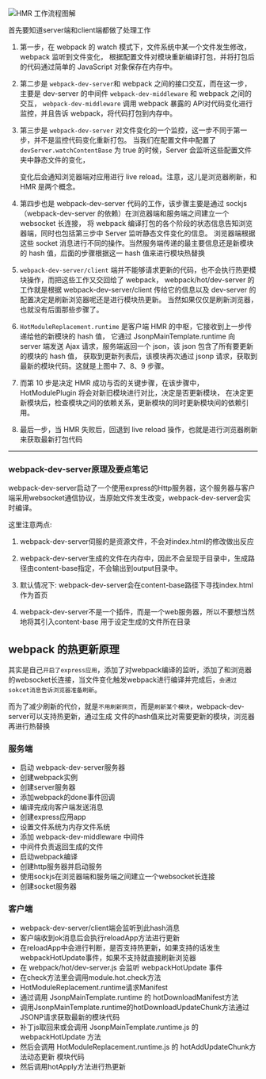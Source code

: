 

![HMR 工作流程图解](https://pic1.zhimg.com/80/v2-f7139f8763b996ebfa28486e160f6378_hd.jpg)

 首先要知道server端和client端都做了处理工作

1. 第一步，在 webpack 的 watch 模式下，文件系统中某一个文件发生修改，webpack 监听到文件变化，
    根据配置文件对模块重新编译打包，并将打包后的代码通过简单的 JavaScript 对象保存在内存中。

  

2. 第二步是 `webpack-dev-server`和 webpack 之间的接口交互，而在这一步，主要是 dev-server 的中间件 `webpack-dev-middleware` 和 webpack 之间的交互，
     `webpack-dev-middleware` 调用 webpack 暴露的 API对代码变化进行监控，并且告诉 webpack，将代码打包到内存中。

     

3. 第三步是 `webpack-dev-server` 对文件变化的一个监控，这一步不同于第一步，并不是监控代码变化重新打包。
     当我们在配置文件中配置了`devServer.watchContentBase` 为 true 的时候，Server 会监听这些配置文件夹中静态文件的变化，

     变化后会通知浏览器端对应用进行 live reload。注意，这儿是浏览器刷新，和 HMR 是两个概念。

     

4. 第四步也是 webpack-dev-server 代码的工作，该步骤主要是通过 sockjs（webpack-dev-server 的依赖）在浏览器端和服务端之间建立一个 websocket 长连接，
     将 webpack 编译打包的各个阶段的状态信息告知浏览器端，同时也包括第三步中 Server 监听静态文件变化的信息。
     浏览器端根据这些 socket 消息进行不同的操作。当然服务端传递的最主要信息还是新模块的 hash 值，后面的步骤根据这一 hash 值来进行模块热替换

     

5. `webpack-dev-server/client` 端并不能够请求更新的代码，也不会执行热更模块操作，而把这些工作又交回给了 webpack，
   webpack/hot/dev-server 的工作就是根据 webpack-dev-server/client 传给它的信息以及 dev-server 的配置决定是刷新浏览器呢还是进行模块热更新。
   当然如果仅仅是刷新浏览器，也就没有后面那些步骤了。

   

6. `HotModuleReplacement.runtime` 是客户端 HMR 的中枢，它接收到上一步传递给他的新模块的 hash 值，
     它通过 JsonpMainTemplate.runtime 向 server 端发送 Ajax 请求，服务端返回一个 json，该 json 包含了所有要更新的模块的 hash 值，
       获取到更新列表后，该模块再次通过 jsonp 请求，获取到最新的模块代码。这就是上图中 7、8、9 步骤。

     

7. 而第 10 步是决定 HMR 成功与否的关键步骤，在该步骤中，HotModulePlugin 将会对新旧模块进行对比，决定是否更新模块，
     在决定更新模块后，检查模块之间的依赖关系，更新模块的同时更新模块间的依赖引用。

8. 最后一步，当 HMR 失败后，回退到 live reload 操作，也就是进行浏览器刷新来获取最新打包代码

-----------------------------------------------------------------------------------------------------------------------------------------


### webpack-dev-server原理及要点笔记

webpack-dev-server启动了一个使用express的Http服务器，这个服务器与客户端采用websocket通信协议，当原始文件发生改变，webpack-dev-server会实时编译。

这里注意两点:

1. webpack-dev-server伺服的是资源文件，不会对index.html的修改做出反应

2. webpack-dev-server生成的文件在内存中，因此不会呈现于目录中，生成路径由content-base指定，不会输出到output目录中。

3. 默认情况下: webpack-dev-server会在content-base路径下寻找index.html作为首页

4. webpack-dev-server不是一个插件，而是一个web服务器，所以不要想当然地将其引入content-base 用于设定生成的文件所在目录





## webpack 的热更新原理

其实是自己`开启了express应用`，添加了对webpack编译的监听，添加了和浏览器的websocket长连接，当文件变化触发webpack进行编译并完成后，`会通过sokcet消息告诉浏览器准备刷新`。

而为了减少刷新的代价，就是`不用刷新网页`，而是`刷新某个模块`，webpack-dev-server可以支持热更新，通过生成 文件的hash值来比对需要更新的模块，浏览器再进行热替换

### 服务端

- 启动 webpack-dev-server服务器
- 创建webpack实例
- 创建server服务器
- 添加webpack的done事件回调
- 编译完成向客户端发送消息
- 创建express应用app
- 设置文件系统为内存文件系统
- 添加 webpack-dev-middleware 中间件
- 中间件负责返回生成的文件
- 启动webpack编译
- 创建http服务器并启动服务
- 使用sockjs在浏览器端和服务端之间建立一个websocket长连接
- 创建socket服务器

### 客户端

- webpack-dev-server/client端会监听到此hash消息
- 客户端收到ok消息后会执行reloadApp方法进行更新
- 在reloadApp中会进行判断，是否支持热更新，如果支持的话发生 webpackHotUpdate事件，如果不支持就直接刷新浏览器
- 在 webpack/hot/dev-server.js 会监听 webpackHotUpdate 事件
- 在check方法里会调用module.hot.check方法
- HotModuleReplacement.runtime请求Manifest
- 通过调用 JsonpMainTemplate.runtime 的 hotDownloadManifest方法
- 调用JsonpMainTemplate.runtime的hotDownloadUpdateChunk方法通过JSONP请求获取最新的模块代码
- 补丁js取回来或会调用 JsonpMainTemplate.runtime.js 的 webpackHotUpdate 方法
- 然后会调用 HotModuleReplacement.runtime.js 的 hotAddUpdateChunk方法动态更新 模块代码
- 然后调用hotApply方法进行热更新

